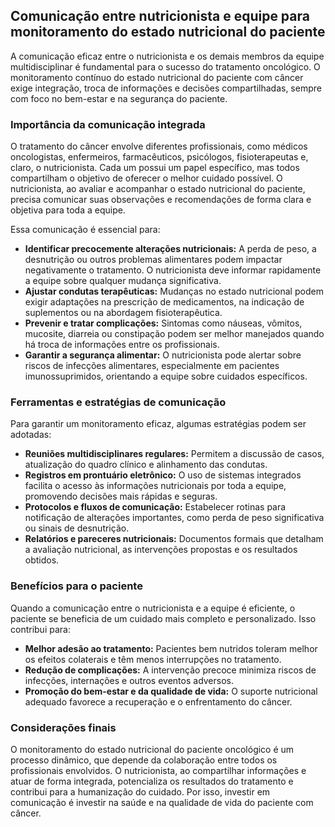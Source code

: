 
## Comunicação entre nutricionista e equipe para monitoramento do estado nutricional do paciente

A comunicação eficaz entre o nutricionista e os demais membros da equipe multidisciplinar é fundamental para o sucesso do tratamento oncológico. O monitoramento contínuo do estado nutricional do paciente com câncer exige integração, troca de informações e decisões compartilhadas, sempre com foco no bem-estar e na segurança do paciente.

### Importância da comunicação integrada

O tratamento do câncer envolve diferentes profissionais, como médicos oncologistas, enfermeiros, farmacêuticos, psicólogos, fisioterapeutas e, claro, o nutricionista. Cada um possui um papel específico, mas todos compartilham o objetivo de oferecer o melhor cuidado possível. O nutricionista, ao avaliar e acompanhar o estado nutricional do paciente, precisa comunicar suas observações e recomendações de forma clara e objetiva para toda a equipe.

Essa comunicação é essencial para:

- **Identificar precocemente alterações nutricionais:** A perda de peso, a desnutrição ou outros problemas alimentares podem impactar negativamente o tratamento. O nutricionista deve informar rapidamente a equipe sobre qualquer mudança significativa.
- **Ajustar condutas terapêuticas:** Mudanças no estado nutricional podem exigir adaptações na prescrição de medicamentos, na indicação de suplementos ou na abordagem fisioterapêutica.
- **Prevenir e tratar complicações:** Sintomas como náuseas, vômitos, mucosite, diarreia ou constipação podem ser melhor manejados quando há troca de informações entre os profissionais.
- **Garantir a segurança alimentar:** O nutricionista pode alertar sobre riscos de infecções alimentares, especialmente em pacientes imunossuprimidos, orientando a equipe sobre cuidados específicos.

### Ferramentas e estratégias de comunicação

Para garantir um monitoramento eficaz, algumas estratégias podem ser adotadas:

- **Reuniões multidisciplinares regulares:** Permitem a discussão de casos, atualização do quadro clínico e alinhamento das condutas.
- **Registros em prontuário eletrônico:** O uso de sistemas integrados facilita o acesso às informações nutricionais por toda a equipe, promovendo decisões mais rápidas e seguras.
- **Protocolos e fluxos de comunicação:** Estabelecer rotinas para notificação de alterações importantes, como perda de peso significativa ou sinais de desnutrição.
- **Relatórios e pareceres nutricionais:** Documentos formais que detalham a avaliação nutricional, as intervenções propostas e os resultados obtidos.

### Benefícios para o paciente

Quando a comunicação entre o nutricionista e a equipe é eficiente, o paciente se beneficia de um cuidado mais completo e personalizado. Isso contribui para:

- **Melhor adesão ao tratamento:** Pacientes bem nutridos toleram melhor os efeitos colaterais e têm menos interrupções no tratamento.
- **Redução de complicações:** A intervenção precoce minimiza riscos de infecções, internações e outros eventos adversos.
- **Promoção do bem-estar e da qualidade de vida:** O suporte nutricional adequado favorece a recuperação e o enfrentamento do câncer.

### Considerações finais

O monitoramento do estado nutricional do paciente oncológico é um processo dinâmico, que depende da colaboração entre todos os profissionais envolvidos. O nutricionista, ao compartilhar informações e atuar de forma integrada, potencializa os resultados do tratamento e contribui para a humanização do cuidado. Por isso, investir em comunicação é investir na saúde e na qualidade de vida do paciente com câncer.
```
